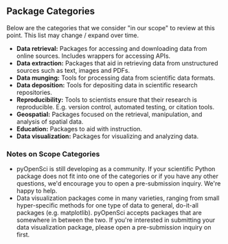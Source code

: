 ## Package Categories

Below are the categories that we consider "in our scope" to review at this point.
This list may change / expand over time. 

- **Data retrieval:** Packages for accessing and downloading data from online sources. Includes wrappers for accessing APIs.
- **Data extraction:** Packages that aid in retrieving data from unstructured sources such as text, images and PDFs.
- **Data munging:** Tools for processing data from scientific data formats.
- **Data deposition:** Tools for depositing data in scientific research repositories.
- **Reproducibility:** Tools to scientists ensure that their research is reproducible. E.g. version control, automated testing, or citation tools.
- **Geospatial:** Packages focused on the retrieval, manipulation, and analysis of spatial data.
- **Education:** Packages to aid with instruction.
- **Data visualization:** Packages for visualizing and analyzing data.


### Notes on Scope Categories
- pyOpenSci is still developing as a community. If your scientific Python 
package does not fit into one of the categories or if you have any other 
questions, we'd encourage you to open a pre-submission inquiry. We're happy to help.
- Data visualization packages come in many varieties, ranging from small 
hyper-specific methods for one type of data to general, do-it-all packages 
(e.g. matplotlib). pyOpenSci accepts packages that are somewhere in between the 
two. If you're interested in submitting your data visualization package, please 
open a pre-submission inquiry on first.
